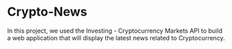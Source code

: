 # Crypto-News
In this project, we used the Investing - Cryptocurrency Markets API to build a web application that will display the latest news related to Cryptocurrency.
